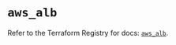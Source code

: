 # `aws_alb`

Refer to the Terraform Registry for docs: [`aws_alb`](https://registry.terraform.io/providers/hashicorp/aws/5.89.0/docs/resources/alb).
